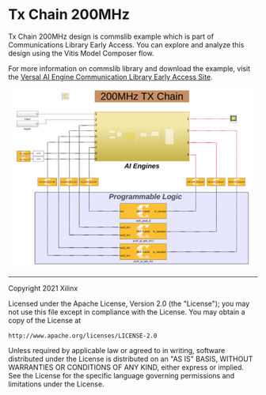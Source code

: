 # Tx Chain 200MHz
Tx Chain 200MHz design is commslib example which is part of Communications Library Early Access. You can explore and analyze this design
using the Vitis Model Composer flow.

For more information on commslib library and download the example, visit the [Versal AI Engine Communication Library Early Access Site](https://www.xilinx.com/member/versal_ai_engine_commslib_ea.html). 

![](Images/tx_chain_200Mhz.PNG)

------------
Copyright 2021 Xilinx

Licensed under the Apache License, Version 2.0 (the "License");
you may not use this file except in compliance with the License.
You may obtain a copy of the License at

    http://www.apache.org/licenses/LICENSE-2.0

Unless required by applicable law or agreed to in writing, software
distributed under the License is distributed on an "AS IS" BASIS,
WITHOUT WARRANTIES OR CONDITIONS OF ANY KIND, either express or implied.
See the License for the specific language governing permissions and
limitations under the License.
